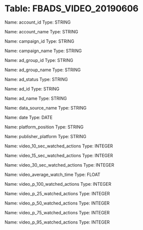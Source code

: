 Table: FBADS_VIDEO_20190606
===========================

Name: account_id
Type: STRING

Name: account_name
Type: STRING

Name: campaign_id
Type: STRING

Name: campaign_name
Type: STRING

Name: ad_group_id
Type: STRING

Name: ad_group_name
Type: STRING

Name: ad_status
Type: STRING

Name: ad_id
Type: STRING

Name: ad_name
Type: STRING

Name: data_source_name
Type: STRING

Name: date
Type: DATE

Name: platform_position
Type: STRING

Name: publisher_platform
Type: STRING

Name: video_10_sec_watched_actions
Type: INTEGER

Name: video_15_sec_watched_actions
Type: INTEGER

Name: video_30_sec_watched_actions
Type: INTEGER

Name: video_average_watch_time
Type: FLOAT

Name: video_p_100_watched_actions
Type: INTEGER

Name: video_p_25_watched_actions
Type: INTEGER

Name: video_p_50_watched_actions
Type: INTEGER

Name: video_p_75_watched_actions
Type: INTEGER

Name: video_p_95_watched_actions
Type: INTEGER

